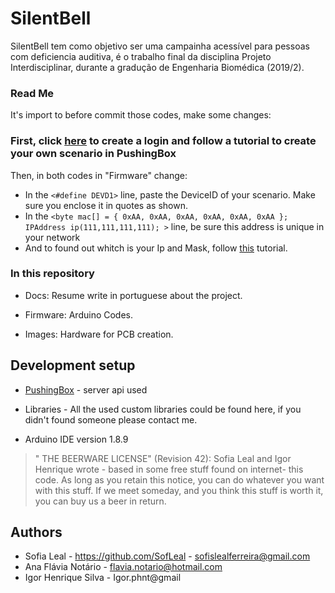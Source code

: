 # SilentBell


SilentBell tem como objetivo ser uma campainha acessível para pessoas com deficiencia auditiva, é o trabalho final da disciplina Projeto Interdisciplinar, durante a gradução de Engenharia Biomédica (2019/2).

### Read Me
It's import to before commit those codes, make some changes:
### First, click [here](https://www.pushingbox.com/login.php) to create a login and follow a tutorial to create your own scenario in PushingBox

Then, in both codes in "Firmware" change:
* In the `<#define DEVD1>` line, paste the DeviceID of your scenario. Make sure you enclose it in quotes as shown.
* In the `<byte mac[] = { 0xAA, 0xAA, 0xAA, 0xAA, 0xAA, 0xAA }; IPAddress ip(111,111,111,111); >` line, be sure this address is unique in your network 
* And to found out whitch is your Ip and Mask, follow [this](http://www.howtofindmyipaddress.com/) tutorial.


### In this repository

* Docs: Resume write in portuguese about the project.

* Firmware: Arduino Codes.

* Images: Hardware for PCB creation.


## Development setup

* [PushingBox](https://www.pushingbox.com/) - server api used

* Libraries - All the used custom libraries could be found here, if you didn't found someone please contact me.

* Arduino IDE version 1.8.9



 > " THE BEERWARE LICENSE" (Revision 42):
Sofia Leal and Igor Henrique wrote - based in some free stuff found on internet-  this code. As long as you retain this
notice, you can do whatever you want with this stuff. If we
meet someday, and you think this stuff is worth it, you can
buy us a beer in return.
## Authors
* Sofia Leal - https://github.com/SofLeal - sofislealferreira@gmail.com
* Ana Flávia Notário -  flavia.notario@hotmail.com
* Igor Henrique Silva  - Igor.phnt@gmail



